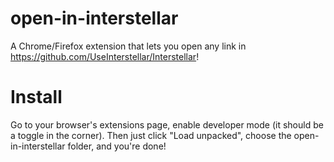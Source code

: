 # open-in-interstellar
A Chrome/Firefox extension that lets you open any link in https://github.com/UseInterstellar/Interstellar!

# Install
Go to your browser's extensions page, enable developer mode (it should be a toggle in the corner). Then just click "Load unpacked", choose the open-in-interstellar folder, and you're done!
